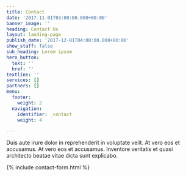 ```yaml
---
title: Contact
date: '2017-11-01T03:00:00.000+00:00'
banner_image: ''
heading: Contact Us
layout: landing-page
publish_date: '2017-12-01T04:00:00.000+00:00'
show_staff: false
sub_heading: Lorem ipsum
hero_button:
  text: ''
  href: ''
textline: ''
services: []
partners: []
menu:
  footer:
    weight: 2
  navigation:
    identifier: _contact
    weight: 4

---
```

Duis aute irure dolor in reprehenderit in voluptate velit. At vero eos et accusamus. At vero eos et accusamus. Inventore veritatis et quasi architecto beatae vitae dicta sunt explicabo.

{% include contact-form.html %}